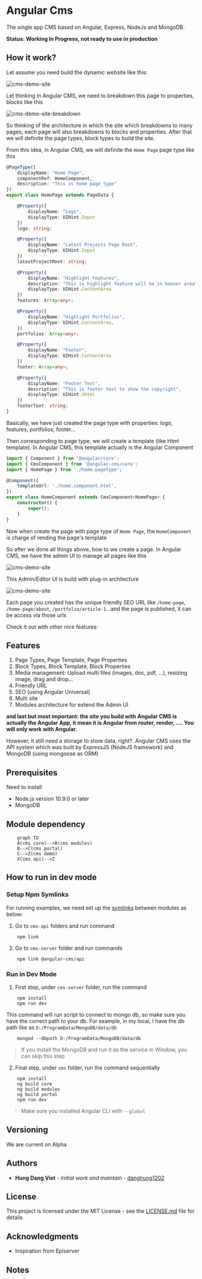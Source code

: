 # Angular Cms

The single app CMS based on Angular, Express, NodeJs and MongoDB.

**Status: Working In Progress, not ready to use in production**

## How it work?

Let assume you need build the dynamic website like this:

![cms-demo-site](resources/images/cms-demo-site.png)

Let thinking in Angular CMS, we need to breakdown this page to properties, blocks like this

![cms-demo-site-breakdown](resources/images/cms-demo-site-breakdown.png)

So thinking of the architecture in which the site which breakdowns to many pages, each page will also breakdowns to blocks and properties. After that we will definite the page types, block types to build the site.

From this idea, in Angular CMS, we will definite the `Home Page` page type like this

```typescript
@PageType({
    displayName: "Home Page",
    componentRef: HomeComponent,
    description: "This is home page type"
})
export class HomePage extends PageData {

    @Property({
        displayName: "Logo",
        displayType: UIHint.Input
    })
    logo: string;

    @Property({
        displayName: "Latest Projects Page Root",
        displayType: UIHint.Input
    })
    latestProjectRoot: string;

    @Property({
        displayName: "Highlight Features",
        description: "This is highlight feature will be in banner area",
        displayType: UIHint.ContentArea
    })
    features: Array<any>;

    @Property({
        displayName: "Highlight Portfolios",
        displayType: UIHint.ContentArea,
    })
    portfolios: Array<any>;

    @Property({
        displayName: "Footer",
        displayType: UIHint.ContentArea
    })
    footer: Array<any>;

    @Property({
        displayName: "Footer Text",
        description: "This is footer text to show the copyright",
        displayType: UIHint.Xhtml
    })
    footerText: string;
}

```

Basically, we have just created the page type with properties: logo, features, portfolios, footer...

Then corresponding to page type, we will create a template (like Html template). In Angular CMS, this template actually is the Angular Component

```typescript
import { Component } from '@angular/core';
import { CmsComponent } from '@angular-cms/core';
import { HomePage } from './home.pagetype';

@Component({
    templateUrl: './home.component.html',
})
export class HomeComponent extends CmsComponent<HomePage> {
    constructor() {
        super();
    }
}

```

Now when create the page with page type of `Home Page`, the `HomeComponent` is charge of rending the page's template

So after we done all things above, how to we create a page. In Angular CMS, we have the admin UI to manage all pages like this


![cms-demo-site](resources/images/cms-editor-ui.png)

This Admin/Editor UI is build with plug-in architecture

![cms-demo-site](resources/images/component-based-extensible.png)

Each page you created has the unique friendly SEO URL like `/home-page`, `/home-page/about`, `/portfolio/article-1`...and the page is published, it can be access via those urls

Check it out with other nice features:

## Features

1. Page Types, Page Template, Page Properties
2. Block Types, Block Template, Block Properties
3. Media management: Upload multi files (images, doc, pdf, ...), resizing image, drag and drop...
4. Friendly URL
5. SEO (using Angular Universal)
6. Multi site
7. Modules architecture for extend the Admin UI

**and last but most important: the site you build with Angular CMS is actually the Angular App, it mean it is Angular from router, render, .... You will only work with Angular.**

However, it still need a storage to store data, right?. Angular CMS uses the API system which was built by ExpressJS (NodeJS framework) and MongoDB (using mongoose as ORM)

## Prerequisites
Need to install
* Node.js version 10.9.0 or later
* MongoDB

## Module dependency

```mermaid
    graph TD
    A(cms core)-->B(cms modules)
    B-->C(cms portal)
    C-->Z(cms demo)
    X(cms api)-->Z

```

## How to run in dev mode

### Setup Npm Symlinks

For running examples, we need set up the [symlinks](https://docs.npmjs.com/cli/link.html) between modules as below:

1. Go to `cms-api` folders and run command 
```
    npm link
``` 

2. Go to `cms-server` folder and run commands

```
    npm link @angular-cms/api
```

### Run in Dev Mode

1. First step, under `cms-server` folder, run the command
```
    npm install
    npm run dev
```
This command will run script to connect to mongo db, so make sure you have the correct path to your db.
For example, in my local, I have the db path like as `D:/ProgramData/MongoDB/data/db`
```
    mongod --dbpath D:/ProgramData/MongoDB/data/db
```

> If you install the MongoDB and run it as the service in Window, you can skip this step

2. Final step, under `cms` folder, run the command sequentially
```
    npm install
    ng build core
    ng build modules
    ng build portal
    npm run dev
```
> Make sure you installed Angular CLI with `--global`

## Versioning

We are current on Alpha

## Authors

* **Hung Dang Viet** - *Initial work and maintain* - [danghung1202](https://github.com/danghung1202)


## License

This project is licensed under the MIT License - see the [LICENSE.md](LICENSE.md) file for details

## Acknowledgments

* Inspiration from Episerver

## Notes



